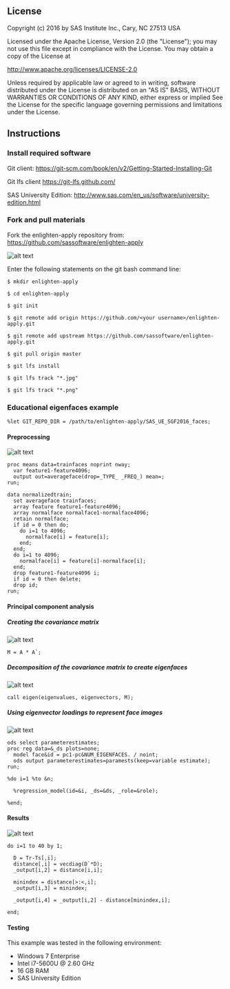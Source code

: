 ## License

Copyright (c) 2016 by SAS Institute Inc., Cary, NC 27513 USA

Licensed under the Apache License, Version 2.0 (the "License");
you may not use this file except in compliance with the License.
You may obtain a copy of the License at

   http://www.apache.org/licenses/LICENSE-2.0

Unless required by applicable law or agreed to in writing, software
distributed under the License is distributed on an "AS IS" BASIS,
WITHOUT WARRANTIES OR CONDITIONS OF ANY KIND, either express or implied
See the License for the specific language governing permissions and 
limitations under the License.

## Instructions

### Install required software 

Git client: https://git-scm.com/book/en/v2/Getting-Started-Installing-Git

Git lfs client https://git-lfs.github.com/

SAS University Edition: http://www.sas.com/en_us/software/university-edition.html

### Fork and pull materials

Fork the enlighten-apply repository from: https://github.com/sassoftware/enlighten-apply

![alt text](README_pics/fork.png "Fork this repo!")

Enter the following statements on the git bash command line:

`$ mkdir enlighten-apply`


`$ cd enlighten-apply`


`$ git init`


`$ git remote add origin https://github.com/<your username>/enlighten-apply.git`


`$ git remote add upstream https://github.com/sassoftware/enlighten-apply.git`


`$ git pull origin master`


`$ git lfs install`


`$ git lfs track "*.jpg"`


`$ git lfs track "*.png"`


### Educational eigenfaces example

```sas
%let GIT_REPO_DIR = /path/to/enlighten-apply/SAS_UE_SGF2016_faces;
```

#### Preprocessing

![alt text](README_pics/Slide1.PNG "Preprocessing")

```sas
proc means data=trainfaces noprint nway;
  var feature1-feature4096;
  output out=averageface(drop=_TYPE_ _FREQ_) mean=;
run;
```

```sas
data normalizedtrain;
  set averageface trainfaces;
  array feature feature1-feature4096;
  array normalface normalface1-normalface4096;
  retain normalface;
  if id = 0 then do;
    do i=1 to 4096;
      normalface[i] = feature[i];
    end;
  end;
  do i=1 to 4096;
    normalface[i] = feature[i]-normalface[i];
  end;
  drop feature1-feature4096 i;
  if id = 0 then delete;
  drop id;
run;
```

#### Principal component analysis

##### Creating the covariance matrix

![alt text](README_pics/Slide2.PNG "Creating the covariance matrix")

```sas
M = A * A`;
```

##### Decomposition of the covariance matrix to create eigenfaces

![alt text](README_pics/Slide3.PNG "Decomposition of the covariance matrix to create eigenfaces")

```sas
call eigen(eigenvalues, eigenvectors, M);
```

##### Using eigenvector loadings to represent face images

![alt text](README_pics/Slide4.PNG "Using eigenvector loadings to represent face images")

```sas
ods select parameterestimates;
proc reg data=&_ds plots=none;
  model face&id = pc1-pc&NUM_EIGENFACES. / noint;
  ods output parameterestimates=paramests(keep=variable estimate);
run;
```

```sas
%do i=1 %to &n;

  %regression_model(id=&i, _ds=&ds, _role=&role);

%end;
```

#### Results

![alt text](README_pics/results_table.png "Matching new faces to known faces")

```sas
do i=1 to 40 by 1;

  D = Tr-Ts[,i];
  distance[,i] = vecdiag(D`*D);
  _output[i,2] = distance[i,i];

  minindex = distance[>:<,i];
  _output[i,3] = minindex;

  _output[i,4] = _output[i,2] - distance[minindex,i];

end;
```

#### Testing

This example was tested in the following environment:

* Windows 7 Enterprise
* Intel i7-5600U @ 2.60 GHz
* 16 GB RAM
* SAS University Edition